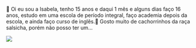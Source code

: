 🖤 Oi eu sou a Isabela, tenho 15 anos e daqui 1 mês e alguns dias faço 16 anos, estudo em uma escola de período integral, faço academia depois da escola, e ainda faço curso de inglês.🐻
Gosto muito de cachorrinhos da raça salsicha, porém não posso ter um...

![](https://media.giphy.com/media/lVEH1UWgYrx1nNWTb8/giphy.gif)
